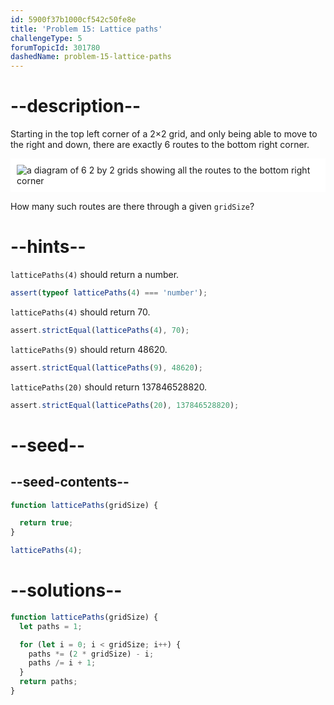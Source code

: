 ```yaml
---
id: 5900f37b1000cf542c50fe8e
title: 'Problem 15: Lattice paths'
challengeType: 5
forumTopicId: 301780
dashedName: problem-15-lattice-paths
---
```


# --description--

Starting in the top left corner of a 2×2 grid, and only being able to move to the right and down, there are exactly 6 routes to the bottom right corner.

<img class="img-responsive center-block" alt="a diagram of 6 2 by 2 grids showing all the routes to the bottom right corner" src="https://cdn-media-1.freecodecamp.org/project-euler/1Atixoj.gif" style="background-color: white; padding: 10px;">

How many such routes are there through a given `gridSize`?

# --hints--

`latticePaths(4)` should return a number.

```js
assert(typeof latticePaths(4) === 'number');
```

`latticePaths(4)` should return 70.

```js
assert.strictEqual(latticePaths(4), 70);
```

`latticePaths(9)` should return 48620.

```js
assert.strictEqual(latticePaths(9), 48620);
```

`latticePaths(20)` should return 137846528820.

```js
assert.strictEqual(latticePaths(20), 137846528820);
```

# --seed--

## --seed-contents--

```js
function latticePaths(gridSize) {

  return true;
}

latticePaths(4);
```

# --solutions--

```js
function latticePaths(gridSize) {
  let paths = 1;

  for (let i = 0; i < gridSize; i++) {
    paths *= (2 * gridSize) - i;
    paths /= i + 1;
  }
  return paths;
}
```